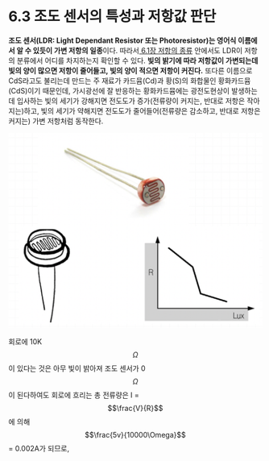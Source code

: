 # 6.3 조도 센서의 특성과 저항값 판단

**조도 센서\(LDR: Light Dependant Resistor 또는 Photoresistor\)는 영어식 이름에서 알 수 있듯이 가변 저항의 일종**이다. 따라서[ 6.1장 저항의 종류](resistor_value.md) 안에서도 LDR이 저항의 분류에서 어디를 차지하는지  확인할 수 있다. **빛의 밝기에 따라 저항값이 가변되는데 빛의 양이 많으면 저항이 줄어들고, 빛의 양이 적으면 저항이 커진다.** 또다른 이름으로 CdS라고도 불리는데 만드는 주 재료가 카드뮴\(Cd\)과 황\(S\)의 화합물인 황화카드뮴\(CdS\)이기 때문인데,  가시광선에 잘 반응하는 황화카드뮴에는 광전도현상이 발생하는데 입사하는 빛의 세기가 강해지면 전도도가 증가\(전류량이 커지는, 반대로 저항은 작아지는\)하고, 빛의 세기가 약해지면 전도도가 줄어들어\(전류량은 감소하고, 반대로 저항은 커지는\) 가변 저항처럼 동작한다.

![](../.gitbook/assets/image%20%2831%29.png)

회로에 10K$$\Omega$$이 있다는 것은 아무 빛이 밝아져 조도 센서가 0$$\Omega$$이 된다하여도 회로에 흐리는 총 전류량은 I =$$\frac{V}{R}$$에 의해 $$\frac{5v}{10000\Omega}$$= 0.002A가 되므로,  

